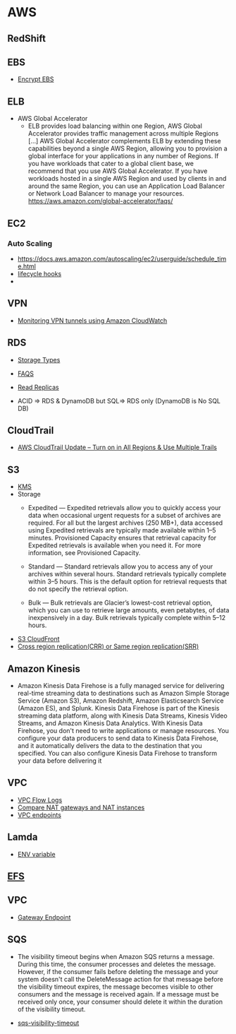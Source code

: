 # AWS

## RedShift
## EBS

- [Encrypt EBS](https://cloudacademy.com/blog/how-to-encrypt-an-ebs-volume-the-new-amazon-ebs-encryption/)

## ELB
- AWS Global Accelerator
  - ELB provides load balancing within one Region, AWS Global Accelerator provides traffic management across multiple Regions [...] AWS Global Accelerator complements ELB by extending these capabilities beyond a single AWS Region, allowing you to provision a global interface for your applications in any number of Regions. If you have workloads that cater to a global client base, we recommend that you use AWS Global Accelerator. If you have workloads hosted in a single AWS Region and used by clients in and around the same Region, you can use an Application Load Balancer or Network Load Balancer to manage your resources. https://aws.amazon.com/global-accelerator/faqs/


## EC2
### Auto Scaling
- https://docs.aws.amazon.com/autoscaling/ec2/userguide/schedule_time.html
- [lifecycle hooks](https://docs.aws.amazon.com/autoscaling/ec2/userguide/lifecycle-hooks.html)
- 

## VPN
- [Monitoring VPN tunnels using Amazon CloudWatch](https://docs.aws.amazon.com/vpn/latest/s2svpn/monitoring-cloudwatch-vpn.html)

## RDS
- [Storage Types](https://docs.aws.amazon.com/AmazonRDS/latest/UserGuide/CHAP_Storage.html)

- [FAQS](https://aws.amazon.com/ebs/faqs/)
- [Read Replicas](https://aws.amazon.com/rds/features/read-replicas/)
- ACID => RDS & DynamoDB but SQL=> RDS only (DynamoDB is No SQL DB)
## CloudTrail
- [AWS CloudTrail Update – Turn on in All Regions & Use Multiple Trails](https://aws.amazon.com/blogs/aws/aws-cloudtrail-update-turn-on-in-all-regions-use-multiple-trails/)

## S3
- [KMS](https://docs.aws.amazon.com/kms/latest/developerguide/concepts.html)
- Storage
  - Expedited — Expedited retrievals allow you to quickly access your data when occasional urgent requests for a subset of archives are required. For all but the largest archives (250 MB+), data accessed using Expedited retrievals are typically made available within 1–5 minutes. Provisioned Capacity ensures that retrieval capacity for Expedited retrievals is available when you need it. For more information, see Provisioned Capacity.

  - Standard — Standard retrievals allow you to access any of your archives within several hours. Standard retrievals typically complete within 3–5 hours. This is the default option for retrieval requests that do not specify the retrieval option.

  - Bulk — Bulk retrievals are Glacier’s lowest-cost retrieval option, which you can use to retrieve large amounts, even petabytes, of data inexpensively in a day. Bulk retrievals typically complete within 5–12 hours.
- [S3 CloudFront](https://docs.aws.amazon.com/AmazonCloudFront/latest/DeveloperGuide/DownloadDistS3AndCustomOrigins.html)
- [Cross region replication(CRR) or Same region replication(SRR)](https://docs.aws.amazon.com/AmazonS3/latest/dev/replication.html#replication-requirements)

## Amazon Kinesis
+ Amazon Kinesis Data Firehose is a fully managed service for delivering real-time streaming data to destinations such as Amazon Simple Storage Service (Amazon S3), Amazon Redshift, Amazon Elasticsearch Service (Amazon ES), and Splunk. Kinesis Data Firehose is part of the Kinesis streaming data platform, along with Kinesis Data Streams, Kinesis Video Streams, and Amazon Kinesis Data Analytics. With Kinesis Data Firehose, you don't need to write applications or manage resources. You configure your data producers to send data to Kinesis Data Firehose, and it automatically delivers the data to the destination that you specified. You can also configure Kinesis Data Firehose to transform your data before delivering it

## VPC
- [VPC Flow Logs](https://docs.aws.amazon.com/vpc/latest/userguide/flow-logs.html)
- [Compare NAT gateways and NAT instances](https://docs.aws.amazon.com/vpc/latest/userguide/vpc-nat-comparison.html)
- [VPC endpoints](https://docs.aws.amazon.com/vpc/latest/privatelink/vpc-endpoints.html)

## Lamda
- [ENV variable](https://docs.aws.amazon.com/lambda/latest/dg/env_variables.html)

## [EFS](https://aws.amazon.com/efs/)


## VPC
- [Gateway Endpoint](https://docs.aws.amazon.com/vpc/latest/userguide/vpc-endpoints-s3.html)

## SQS
- The visibility timeout begins when Amazon SQS returns a message. During this time, the consumer processes and deletes the message. However, if the consumer fails before deleting the message and your system doesn't call the DeleteMessage action for that message before the visibility timeout expires, the message becomes visible to other consumers and the message is received again. If a message must be received only once, your consumer should delete it within the duration of the visibility timeout.

- [sqs-visibility-timeout](https://docs.aws.amazon.com/AWSSimpleQueueService/latest/SQSDeveloperGuide/sqs-visibility-timeout.html)